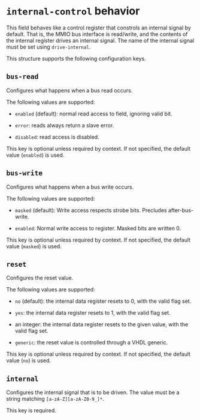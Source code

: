 # `internal-control` behavior

This field behaves like a control register that constrols an internal
signal by default. That is, the MMIO bus interface is read/write, and the
contents of the internal register drives an internal signal. The name of
the internal signal must be set using `drive-internal`.

This structure supports the following configuration keys.

## `bus-read`

Configures what happens when a bus read occurs.

The following values are supported:

 - `enabled` (default): normal read access to field, ignoring valid bit.

 - `error`: reads always return a slave error.

 - `disabled`: read access is disabled.

This key is optional unless required by context. If not specified, the default value (`enabled`) is used.

## `bus-write`

Configures what happens when a bus write occurs.

The following values are supported:

 - `masked` (default): Write access respects strobe bits. Precludes after-bus-write.

 - `enabled`: Normal write access to register. Masked bits are written 0.

This key is optional unless required by context. If not specified, the default value (`masked`) is used.

## `reset`

Configures the reset value.

The following values are supported:

 - `no` (default): the internal data register resets to 0, with the valid flag set.

 - `yes`: the internal data register resets to 1, with the valid flag set.

 - an integer: the internal data register resets to the given value, with the valid flag set.

 - `generic`: the reset value is controlled through a VHDL generic.

This key is optional unless required by context. If not specified, the default value (`no`) is used.

## `internal`

Configures the internal signal that is to be driven. The value
must be a string matching `[a-zA-Z][a-zA-Z0-9_]*`.

This key is required.
